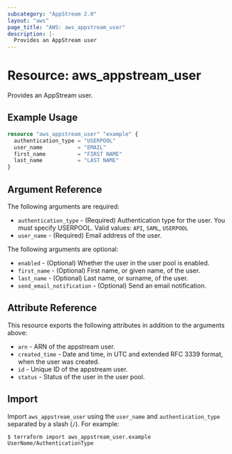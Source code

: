 ```yaml
---
subcategory: "AppStream 2.0"
layout: "aws"
page_title: "AWS: aws_appstream_user"
description: |-
  Provides an AppStream user
---
```


# Resource: aws_appstream_user

Provides an AppStream user.

## Example Usage

```terraform
resource "aws_appstream_user" "example" {
  authentication_type = "USERPOOL"
  user_name           = "EMAIL"
  first_name          = "FIRST NAME"
  last_name           = "LAST NAME"
}
```

## Argument Reference

The following arguments are required:

* `authentication_type` - (Required) Authentication type for the user. You must specify USERPOOL. Valid values: `API`, `SAML`, `USERPOOL`
* `user_name` - (Required) Email address of the user.

The following arguments are optional:

* `enabled` - (Optional) Whether the user in the user pool is enabled.
* `first_name` - (Optional) First name, or given name, of the user.
* `last_name` - (Optional) Last name, or surname, of the user.
* `send_email_notification` - (Optional) Send an email notification.

## Attribute Reference

This resource exports the following attributes in addition to the arguments above:

* `arn` - ARN of the appstream user.
* `created_time` - Date and time, in UTC and extended RFC 3339 format, when the user was created.
* `id` - Unique ID of the appstream user.
* `status` - Status of the user in the user pool.

## Import

Import `aws_appstream_user` using the `user_name` and `authentication_type` separated by a slash (`/`). For example:

```
$ terraform import aws_appstream_user.example UserName/AuthenticationType
```
